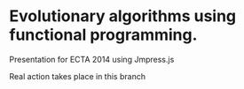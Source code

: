 Evolutionary algorithms using functional programming.
=============

Presentation for ECTA 2014 using Jmpress.js

Real action takes place in this branch
